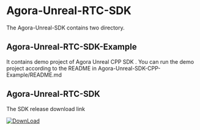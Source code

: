 
# Agora-Unreal-RTC-SDK

The Agora-Unreal-SDK contains two directory.


## Agora-Unreal-RTC-SDK-Example

It contains demo project of Agora Unreal CPP SDK . You can run the demo project according to the README in Agora-Unreal-SDK-CPP-Example/README.md

## Agora-Unreal-RTC-SDK

The SDK release download link

[![DownLoad](https://img.shields.io/badge/Download-4.0.0-000?style=for-the-badge&logoColor=white)](https://www.baidu.com/)

